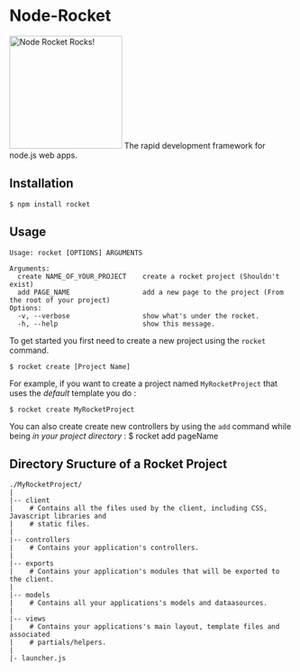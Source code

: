 # Node-Rocket 

  <img src="https://github.com/glesperance/node-rocket/raw/master/libs/logo.png" width="200" alt="Node Rocket Rocks!" />
  The rapid development framework for node.js web apps.

## Installation

    $ npm install rocket

## Usage
  
    Usage: rocket [OPTIONS] ARGUMENTS

    Arguments:
      create NAME_OF_YOUR_PROJECT    create a rocket project (Shouldn't exist)
      add PAGE_NAME                  add a new page to the project (From the root of your project)
    Options:
      -v, --verbose                  show what's under the rocket.
      -h, --help                     show this message.


  To get started you first need to create a new project using the `rocket`
  command.
    
    $ rocket create [Project Name]
    
  For example, if you want to create a project named `MyRocketProject` that uses
  the *default* template you do :
  
    $ rocket create MyRocketProject
   
  You can also create create new controllers by using the `add` command while being *in your project directory* :
    $ rocket add pageName
   
## Directory Sructure of a Rocket Project

    ./MyRocketProject/
    |
    |-- client
    |    # Contains all the files used by the client, including CSS, Javascript libraries and 
    |    # static files.
    |
    |-- controllers
    |    # Contains your application's controllers.
    |     
    |-- exports
    |    # Contains your application's modules that will be exported to the client. 
    |
    |-- models
    |    # Contains all your applications's models and dataasources.
    |
    |-- views
    |    # Contains your applications's main layout, template files and associated
    |    # partials/helpers.
    |
    |- launcher.js

